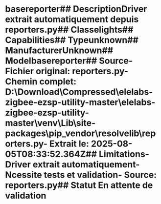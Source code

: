 # basereporter##  DescriptionDriver extrait automatiquement depuis reporters.py##  Classelights##  Capabilities##  Typeunknown##  ManufacturerUnknown##  Modelbasereporter##  Source- **Fichier original**: reporters.py- **Chemin complet**: D:\Download\Compressed\elelabs-zigbee-ezsp-utility-master\elelabs-zigbee-ezsp-utility-master\venv\Lib\site-packages\pip\_vendor\resolvelib\reporters.py- **Extrait le**: 2025-08-05T08:33:52.364Z##  Limitations- Driver extrait automatiquement- Ncessite tests et validation- Source: reporters.py##  Statut En attente de validation